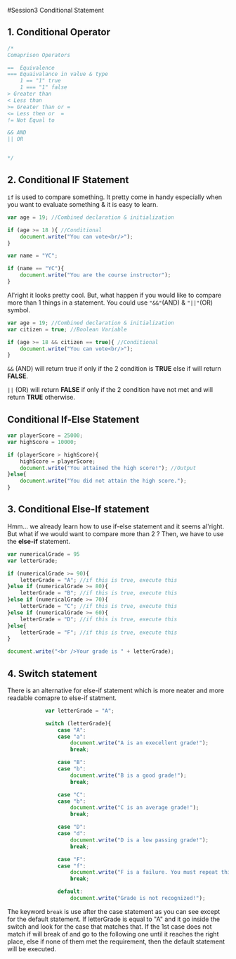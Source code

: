 #Session3 Conditional Statement

## 1. Conditional Operator 

```javascript
/*
Comaprison Operators

==  Equivalence 
=== Equaivalance in value & type
	1 == "1" true
	1 === "1" false
> Greater than 
< Less than 
>= Greater than or =
<= Less then or  =
!= Not Equal to 

&& AND 
|| OR


*/
```

## 2. Conditional IF Statement 
`if` is used to compare something. It pretty come in handy especially when you want to evaluate something & it is easy to learn. 

```javascript
var age = 19; //Combined declaration & initialization

if (age >= 18 ){ //Conditional 
	document.write("You can vote<br/>");
}
```

```javascript
var name = "YC";

if (name == "YC"){
	document.write("You are the course instructor");
}
```

Al'right it looks pretty cool. But, what happen if you would like to compare more than 1 things in a statement. You could use `"&&"`(AND) & `"||"`(OR) symbol. 


```javascript
var age = 19; //Combined declaration & initialization
var citizen = true; //Boolean Variable

if (age >= 18 && citizen == true){ //Conditional 
	document.write("You can vote<br/>");
}
```

`&&` (AND) will return true if only if the 2 condition is **TRUE** else if will return **FALSE**. 

`||` (OR) will return **FALSE** if only if the 2 condition have not met and will return **TRUE** otherwise.


## Conditional If-Else Statement 

```javascript
var playerScore = 25000;
var highScore = 10000;

if (playerScore > highScore){
	highScore = playerScore;
	document.write("You attained the high score!"); //Output
}else{
	document.write("You did not attain the high score.");
}
```

## 3. Conditional Else-If statement

Hmm... we already learn how to use if-else statement and it seems al'right. But what if we would want to compare more than 2 ? Then, we have to use the **else-if** statement. 

```javascript
var numericalGrade = 95
var letterGrade;

if (numericalGrade >= 90){
	letterGrade = "A"; //if this is true, execute this
}else if (numericalGrade >= 80){
	letterGrade = "B"; //if this is true, execute this
}else if (numericalGrade >= 70){
	letterGrade = "C"; //if this is true, execute this
}else if (numericalGrade >= 60){
	letterGrade = "D"; //if this is true, execute this
}else{
	letterGrade = "F"; //if this is true, execute this
}

document.write("<br />Your grade is " + letterGrade);
```

## 4. Switch statement 

There is an alternative for else-if statement which is more neater and more readable comapre to else-if statment. 


```javascript
			var letterGrade = "A";

			switch (letterGrade){
				case "A":
				case "a":
					document.write("A is an execellent grade!");
					break;

				case "B":
				case "b":
					document.write("B is a good grade!");
					break;

				case "C":
				case "b":
					document.write("C is an average grade!");
					break;

				case "D":
				case "d":
					document.write("D is a low passing grade!");
					break;

				case "F":
				case "f":
					document.write("F is a failure. You must repeat this course");
					break;

				default:
					document.write("Grade is not recognized!");
```

The keyword `break` is use after the case statement as you can see except for the default statement. If letterGrade is equal to "A" and it go inside the switch and look for the case that matches that. If the 1st case does not match if will break of and go to the following one until it reaches the right place, else if none of them met the requirement, then the default statement will be executed.